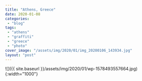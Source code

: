 ```yaml
---
title: "Athens, Greece"
date: 2020-01-08
categories: 
 - "blog"
tags: 
 - "athens"
 - "graffiti"
 - "greece"
 - "photo"
cover_image: "/assets/img/2020/01/img_20200106_143934.jpg"
layout: "post"
---
```


![]({{ site.baseurl }}/assets/img/2020/01/wp-1578493557664.jpg){:width="1000"}
